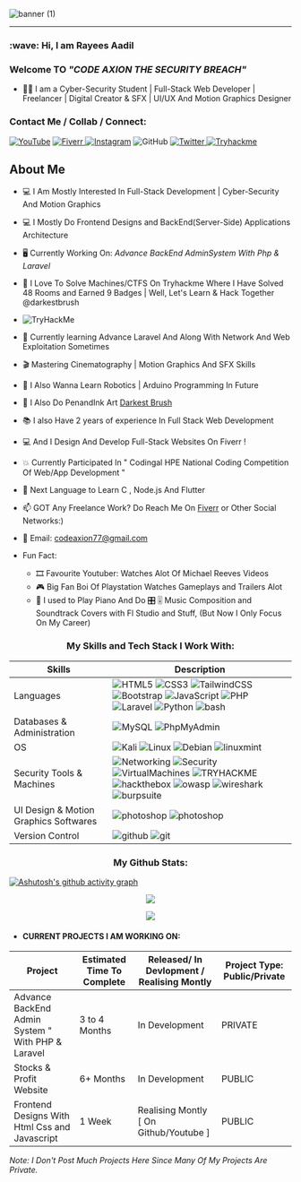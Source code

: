 
![banner (1)](https://user-images.githubusercontent.com/97381867/155555798-69333f39-dc7b-4262-b956-2deac1a1dfe5.png)
<!-- 
<h1 align="center">Welcome To</h1>
<h2 align="center">CODE AXION
THE&nbspSECURITY&nbspBREACH </h2> -->

<!-- [![Typing SVG](https://readme-typing-svg.herokuapp.com?font=sans-serif&color=%23232162&lines=WELCOME+TO)](https://git.io/typing-svg) -->
<hr>

<h3 align="left">:wave: Hi, I am Rayees Aadil</h3>
<h3 align="center"></h3>
<h3 align="left">Welcome TO <i>"CODE AXION THE SECURITY BREACH"</i></h3>

- 👨‍💻 I am a Cyber-Security Student | Full-Stack Web Developer | Freelancer | Digital Creator & SFX | UI/UX And Motion Graphics Designer 

<h3>Contact Me / Collab / Connect:</h3>


<a href="https://www.youtube.com/channel/UCR_21iAidd3UEiazjoKeOfw ">![YouTube](https://img.shields.io/badge/Youtube-%23FF0000.svg?style=for-the-badge&logo=YouTube&logoColor=white)</a>
<a href="https://www.fiverr.com/code_axion/develop-a-highly-customized-full-or-half-stack-website">
![Fiverr](https://img.shields.io/badge/Fiverr-00b22d.svg?style=for-the-badge&logo=fiverr&logoColor=white)
</a>
<a href="https://www.instagram.com/codeaxion/">![Instagram](https://img.shields.io/badge/Instagram-%23E4405F.svg?style=for-the-badge&logo=Instagram&logoColor=white)</a>
![GitHub](https://img.shields.io/badge/github-%23121011.svg?style=for-the-badge&logo=github&logoColor=white)
<a href="https://twitter.com/CodeAxion">
![Twitter](https://img.shields.io/badge/Twitter-00acee.svg?style=for-the-badge&logo=twitter&logoColor=white)
</a>
<a href="https://tryhackme.com/p/darkestbrush">
![Tryhackme](https://img.shields.io/badge/TryHackMe-A81D33.svg?style=for-the-badge&logo=tryhackme&logoColor=white)
</a>


<h2>About Me</h2>

- 💻 I Am Mostly Interested In Full-Stack Development | Cyber-Security And Motion Graphics
- 💻 I Mostly Do Frontend Designs and BackEnd(Server-Side) Applications Architecture 
- 🖥 Currently Working On: <i>Advance BackEnd AdminSystem With Php & Laravel</i>
- 👀 I Love To Solve Machines/CTFS On Tryhackme Where I Have Solved 48 Rooms and Earned 9 Badges | Well, Let's Learn & Hack Together @darkestbrush 
- <img src="https://tryhackme-badges.s3.amazonaws.com/darkestbrush.png" alt="TryHackMe">
- 📖 Currently learning Advance Laravel And Along With Network And Web Exploitation Sometimes
- 🎬 Mastering Cinematography | Motion Graphics And SFX Skills
- 🤖 I Also Wanna Learn Robotics | Arduino Programming In Future
- 🎨 I Also Do PenandInk Art <a href="https://www.instagram.com/darkestbrush/">Darkest Brush</a>
- 📚 I also Have 2 years of experience In Full Stack Web Development
- 💻 And I Design And Develop Full-Stack Websites On Fiverr ! 
- 💥 Currently Participated In " Codingal HPE National Coding Competition Of Web/App Development "
- 📕 Next Language to Learn C , Node.js And Flutter 
- 📫 GOT Any Freelance Work? Do Reach Me On <a href="https://www.fiverr.com/code_axion/develop-a-highly-customized-full-or-half-stack-website">Fiverr</a> or Other Social Networks:)
- :incoming_envelope: Email: codeaxion77@gmail.com 

 - Fun Fact: 
   - 🎞 Favourite Youtuber: Watches Alot Of Michael Reeves Videos
   - 🎮 Big Fan Boi Of Playstation Watches Gameplays and Trailers Alot 
   - 🎹 I used to Play Piano And Do 🎛 🎚 Music Composition and Soundtrack Covers with Fl Studio and Stuff, (But Now I Only Focus On My Career)


 <h3 align="center">My Skills and Tech Stack I Work With:</h3>

| Skills | Description |
| --- | --- |
| Languages &nbsp; &nbsp; | ![HTML5](https://img.shields.io/badge/html5-%23E34F26.svg?style=for-the-badge&logo=html5&logoColor=white) ![CSS3](https://img.shields.io/badge/css3-%231572B6.svg?style=for-the-badge&logo=css3&logoColor=white) ![TailwindCSS](https://img.shields.io/badge/tailwindcss-%2338B2AC.svg?style=for-the-badge&logo=tailwind-css&logoColor=white) ![Bootstrap](https://img.shields.io/badge/bootstrap-%23563D7C.svg?style=for-the-badge&logo=bootstrap&logoColor=white) ![JavaScript](https://img.shields.io/badge/javascript-%23323330.svg?style=for-the-badge&logo=javascript&logoColor=%23F7DF1E) ![PHP](https://img.shields.io/badge/php-%23777BB4.svg?style=for-the-badge&logo=php&logoColor=white) ![Laravel](https://img.shields.io/badge/Laravel-FF2D20?style=for-the-badge&logo=laravel&logoColor=white) ![Python](https://img.shields.io/badge/python-3670A0?style=for-the-badge&logo=python&logoColor=ffdd54) ![bash](https://img.shields.io/badge/Bash-212C42?style=for-the-badge&logo=GNUBASH&logoColor=white)|
| Databases & Administration | ![MySQL](https://img.shields.io/badge/mysql-%2300f.svg?style=for-the-badge&logo=mysql&logoColor=white) ![PhpMyAdmin](https://img.shields.io/badge/PhpMyAdmin-%6C78AF.svg?style=for-the-badge&logo=phpmyadmin&logoColor=white)|
| OS | ![Kali](https://img.shields.io/badge/Kali-268BEE?style=for-the-badge&logo=kalilinux&logoColor=white) ![Linux](https://img.shields.io/badge/Linux-FCC624?style=for-the-badge&logo=linux&logoColor=black) ![Debian](https://img.shields.io/badge/Debian-A81D33?style=for-the-badge&logo=debian&logoColor=black) ![linuxmint](https://img.shields.io/badge/LinuxMint-87CF3E?style=for-the-badge&logo=linuxmint&logoColor=white)|
| Security Tools & Machines | ![Networking](https://img.shields.io/badge/Computer%20Networking-6933FF?style=for-the-badge&logoColor=white) ![Security](https://img.shields.io/badge/Cyber%20Security-6933FF?style=for-the-badge&logoColor=white) ![VirtualMachines](https://img.shields.io/badge/Virtual%20Machines-0E5CA3?style=for-the-badge&logo=virtualbox&logoColor=white) ![TRYHACKME](https://img.shields.io/badge/TRYHACKME-212C42?style=for-the-badge&logo=tryhackme&logoColor=white) ![hackthebox](https://img.shields.io/badge/HackTheBox-9FEF00?style=for-the-badge&logo=hackthebox&logoColor=white)  ![owasp](https://img.shields.io/badge/Owasp-000000?style=for-the-badge&logo=owasp&logoColor=white) ![wireshark](https://img.shields.io/badge/Wireshark-1679A7?style=for-the-badge&logo=wireshark&logoColor=white) ![burpsuite](https://img.shields.io/badge/BurpSuite-F26822?style=for-the-badge&logo=bugcrowd&logoColor=white) |
| UI Design & Motion Graphics Softwares | ![photoshop](https://img.shields.io/badge/Photoshop-8BC3FC?style=for-the-badge&logo=adobephotoshop&logoColor=white) ![photoshop](https://img.shields.io/badge/AfterEffects-CF96FD?style=for-the-badge&logo=adobeaftereffects&logoColor=white)|
| Version Control | ![github](https://img.shields.io/badge/Github-181717?style=for-the-badge&logo=github&logoColor=white) ![git](https://img.shields.io/badge/Git-F05032?style=for-the-badge&logo=git&logoColor=white) |


<h3 align="center">My Github Stats:</h3>

[![Ashutosh's github activity graph](https://activity-graph.herokuapp.com/graph?username=CODE-AXION&theme=react-dark)](https://github.com/ashutosh00710/github-readme-activity-graph)

<p align="center">
<img align="center" src="https://github-readme-stats.vercel.app/api?username=CODE-AXION&show_icons=true&theme=tokyonight">
</p>
<p align="center">
<img align="center" src="http://github-readme-streak-stats.herokuapp.com?user=CODE-AXION&theme=tokyonight&date_format=M%20j%5B%2C%20Y%5D&border=2C8ADD)](https://git.io/streak-stats">
</p>

 
 - <h4>CURRENT PROJECTS I AM WORKING ON:</h4> 
 
| Project | Estimated Time To Complete | Released/ In Devlopment / Realising Montly | Project Type: Public/Private|
| --- | --- | --- | --- |
| Advance BackEnd Admin System " With PHP & Laravel  | 3 to 4 Months | In Development | PRIVATE|
| Stocks & Profit Website  | 6+ Months | In Development | PUBLIC |
| Frontend Designs With Html Css and Javascript  | 1 Week | Realising Montly [ On Github/Youtube ]| PUBLIC | 


<i>Note: I Don't Post Much Projects Here Since Many Of My Projects Are Private.</i>



<!---
CODE-AXION/CODE-AXION is a ✨ special ✨ repository because its `README.md` (this file) appears on your GitHub profile.
You can click the Preview link to take a look at your changes.
--->
